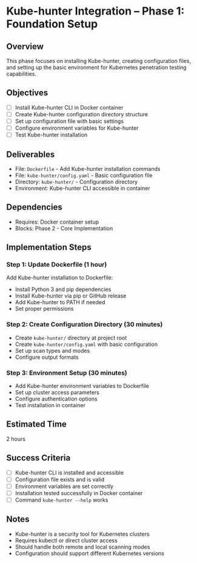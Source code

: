 # Kube-hunter Integration – Phase 1: Foundation Setup

## Overview
This phase focuses on installing Kube-hunter, creating configuration files, and setting up the basic environment for Kubernetes penetration testing capabilities.

## Objectives
- [ ] Install Kube-hunter CLI in Docker container
- [ ] Create Kube-hunter configuration directory structure
- [ ] Set up configuration file with basic settings
- [ ] Configure environment variables for Kube-hunter
- [ ] Test Kube-hunter installation

## Deliverables
- File: `Dockerfile` - Add Kube-hunter installation commands
- File: `kube-hunter/config.yaml` - Basic configuration file
- Directory: `kube-hunter/` - Configuration directory
- Environment: Kube-hunter CLI accessible in container

## Dependencies
- Requires: Docker container setup
- Blocks: Phase 2 - Core Implementation

## Implementation Steps

### Step 1: Update Dockerfile (1 hour)
Add Kube-hunter installation to Dockerfile:
- Install Python 3 and pip dependencies
- Install Kube-hunter via pip or GitHub release
- Add Kube-hunter to PATH if needed
- Set proper permissions

### Step 2: Create Configuration Directory (30 minutes)
- Create `kube-hunter/` directory at project root
- Create `kube-hunter/config.yaml` with basic configuration
- Set up scan types and modes
- Configure output formats

### Step 3: Environment Setup (30 minutes)
- Add Kube-hunter environment variables to Dockerfile
- Set up cluster access parameters
- Configure authentication options
- Test installation in container

## Estimated Time
2 hours

## Success Criteria
- [ ] Kube-hunter CLI is installed and accessible
- [ ] Configuration file exists and is valid
- [ ] Environment variables are set correctly
- [ ] Installation tested successfully in Docker container
- [ ] Command `kube-hunter --help` works

## Notes
- Kube-hunter is a security tool for Kubernetes clusters
- Requires kubectl or direct cluster access
- Should handle both remote and local scanning modes
- Configuration should support different Kubernetes versions

